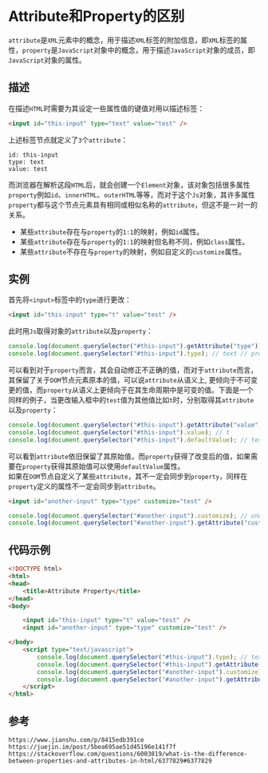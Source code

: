 # Attribute和Property的区别
`attribute`是`XML`元素中的概念，用于描述`XML`标签的附加信息，即`XML`标签的属性，`property`是`JavaScript`对象中的概念，用于描述`JavaScript`对象的成员，即`JavaScript`对象的属性。

## 描述
在描述`HTML`时需要为其设定一些属性值的键值对用以描述标签：

```html
<input id="this-input" type="text" value="test" />
```

上述标签节点就定义了`3`个`attribute`：

```
id: this-input
type: text
value: test
```

而浏览器在解析这段`HTML`后，就会创建一个`Element`对象，该对象包括很多属性`property`例如`id`、`innerHTML`、`outerHTML`等等，而对于这个`Js`对象，其许多属性`property`都与这个节点元素具有相同或相似名称的`attribute`，但这不是一对一的关系。

* 某些`attribute`存在与`property`的`1:1`的映射，例如`id`属性。
* 某些`attribute`存在与`property`的`1:1`的映射但名称不同，例如`class`属性。
* 某些`attribute`不存在与`property`的映射，例如自定义的`customize`属性。

## 实例

首先将`<input>`标签中的`type`进行更改：

```html
<input id="this-input" type="t" value="test" />
```

此时用`Js`取得对象的`attribute`以及`property`：

```javascript
console.log(document.querySelector("#this-input").getAttribute("type")); // t // attribute
console.log(document.querySelector("#this-input").type); // text // property
```
可以看到对于`property`而言，其会自动修正不正确的值，而对于`attribute`而言，其保留了关于`DOM`节点元素原本的值，可以说`attribute`从语义上, 更倾向于不可变更的值，而`property`从语义上更倾向于在其生命周期中是可变的值。下面是一个同样的例子，当更改输入框中的`test`值为其他值比如`t`时，分别取得其`attribute`以及`property`：

```javascript
console.log(document.querySelector("#this-input").getAttribute("value")); // test
console.log(document.querySelector("#this-input").value); // t
console.log(document.querySelector("#this-input").defaultValue); // test
```
可以看到`attribute`依旧保留了其原始值，而`property`获得了改变后的值，如果需要在`property`获得其原始值可以使用`defaultValue`属性。   
如果在`DOM`节点自定义了某些`attribute`，其不一定会同步到`property`，同样在`property`定义的属性不一定会同步到`attribute`。

```html
<input id="another-input" type="type" customize="test" />
```

```javascript
console.log(document.querySelector("#another-input").customize); // undefined
console.log(document.querySelector("#another-input").getAttribute("customize")); // test
```

## 代码示例

```html
<!DOCTYPE html>
<html>
<head>
    <title>Attribute Property</title>
</head>
<body>

    <input id="this-input" type="t" value="test" />
    <input id="another-input" type="type" customize="test" />

</body>
    <script type="text/javascript">
        console.log(document.querySelector("#this-input").type); // text
        console.log(document.querySelector("#this-input").getAttribute("type")); // t
        console.log(document.querySelector("#another-input").customize); // undefined
        console.log(document.querySelector("#another-input").getAttribute("customize")); // test
    </script>
</html>
```




## 参考

```
https://www.jianshu.com/p/8415edb391ce
https://juejin.im/post/5bea695ae51d45196e141f7f
https://stackoverflow.com/questions/6003819/what-is-the-difference-between-properties-and-attributes-in-html/6377829#6377829
```
